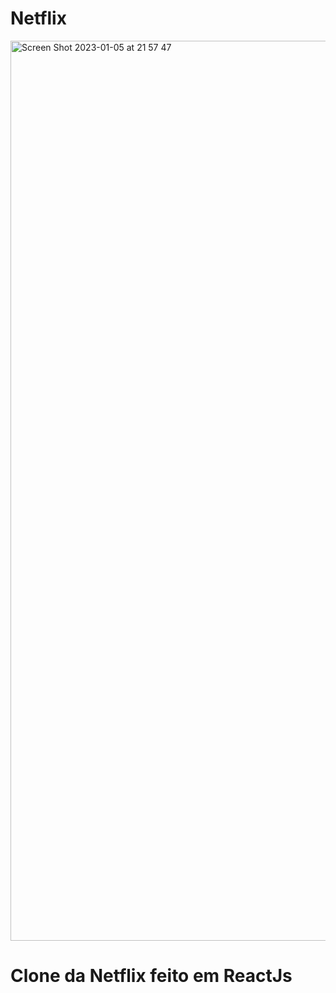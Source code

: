 # Netflix

<img width="1440" alt="Screen Shot 2023-01-05 at 21 57 47" src="https://user-images.githubusercontent.com/99376449/210908233-7871e8fc-ea8c-4f9e-a451-b912d2d0b0fa.png">

# Clone da Netflix feito em ReactJs
